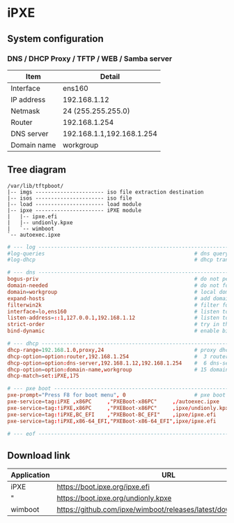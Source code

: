 # **iPXE**  

## System configuration  
  
### DNS / DHCP Proxy / TFTP / WEB / Samba server  
  
| Item        | Detail                    |
| ----------- | ------------------------- |
| Interface   | ens160                    |
| IP address  | 192.168.1.12              |
| Netmask     | 24 (255.255.255.0)        |
| Router      | 192.168.1.254             |
| DNS server  | 192.168.1.1,192.168.1.254 |
| Domain name | workgroup                 |
  
## Tree diagram
  
```bash:
/var/lib/tftpboot/
|-- imgs ---------------------- iso file extraction destination
|-- isos ---------------------- iso file
|-- load ---------------------- load module
|-- ipxe ---------------------- iPXE module
|   |-- ipxe.efi
|   |-- undionly.kpxe
|   `-- wimboot
`-- autoexec.ipxe
```
  
```bash:/etc/dnsmasq.d/pxe.conf
# --- log ---------------------------------------------------------------------
#log-queries												# dns query log output
#log-dhcp													# dhcp transaction log output

# --- dns ---------------------------------------------------------------------
bogus-priv													# do not perform reverse lookup of private ip address on upstream server
domain-needed												# do not forward plain names
domain=workgroup											# local domain name
expand-hosts												# add domain name to host
filterwin2k													# filter for windows
interface=lo,ens160											# listen to interface
listen-address=::1,127.0.0.1,192.168.1.12					# listen to ip address
strict-order												# try in the registration order of /etc/resolv.conf
bind-dynamic												# enable bind-interfaces and the default hybrid network mode

# --- dhcp --------------------------------------------------------------------
dhcp-range=192.168.1.0,proxy,24								# proxy dhcp
dhcp-option=option:router,192.168.1.254						#  3 router
dhcp-option=option:dns-server,192.168.1.12,192.168.1.254	#  6 dns-server
dhcp-option=option:domain-name,workgroup					# 15 domain-name
dhcp-match=set:iPXE,175

# --- pxe boot ----------------------------------------------------------------
pxe-prompt="Press F8 for boot menu", 0						# pxe boot prompt
pxe-service=tag:iPXE ,x86PC     ,"PXEBoot-x86PC"     ,/autoexec.ipxe
pxe-service=tag:!iPXE,x86PC     ,"PXEBoot-x86PC"     ,ipxe/undionly.kpxe
pxe-service=tag:!iPXE,BC_EFI    ,"PXEBoot-BC_EFI"    ,ipxe/ipxe.efi
pxe-service=tag:!iPXE,x86-64_EFI,"PXEBoot-x86-64_EFI",ipxe/ipxe.efi

# --- eof ---------------------------------------------------------------------
```
  
## Download link  
  
| Application | URL                                                               |
| ----------- | ---------------------------------------------------------------- |
| iPXE        | https://boot.ipxe.org/ipxe.efi                                   |
| "           | https://boot.ipxe.org/undionly.kpxe                              |
| wimboot     | https://github.com/ipxe/wimboot/releases/latest/download/wimboot |
  
